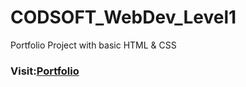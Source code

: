 # CODSOFT_WebDev_Level1
Portfolio Project with basic HTML &amp; CSS
<h3>Visit:<a href="https://vjymisal0.github.io/CODSOFT_WebDev_Level1">Portfolio</a></h3>
